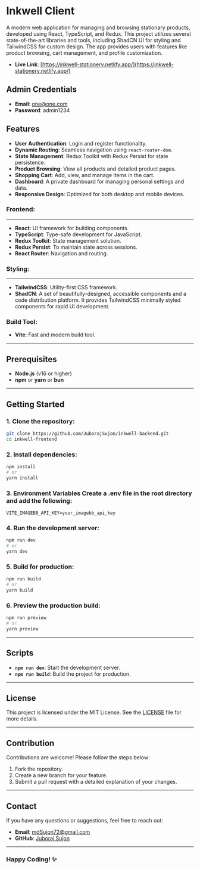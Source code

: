 # Inkwell Client

A modern web application for managing and browsing stationary products, developed using React, TypeScript, and Redux. This project utilizes several state-of-the-art libraries and tools, including ShadCN UI for styling and TailwindCSS for custom design. The app provides users with features like product browsing, cart management, and profile customization.

- **Live Link**: [https://inkwell-stationery.netlify.app/](https://inkwell-stationery.netlify.app/)

## Admin Credentials

- **Email**: one@one.com
- **Password**: admin1234

## Features

- **User Authentication**: Login and register functionality.
- **Dynamic Routing**: Seamless navigation using `react-router-dom`.
- **State Management**: Redux Toolkit with Redux Persist for state persistence.
- **Product Browsing**: View all products and detailed product pages.
- **Shopping Cart**: Add, view, and manage items in the cart.
- **Dashboard**: A private dashboard for managing personal settings and data.
- **Responsive Design**: Optimized for both desktop and mobile devices.

### Frontend:

---

- **React**: UI framework for building components.
- **TypeScript**: Type-safe development for JavaScript.
- **Redux Toolkit**: State management solution.
- **Redux Persist**: To maintain state across sessions.
- **React Router**: Navigation and routing.

### Styling:

---

- **TailwindCSS**: Utility-first CSS framework.
- **ShadCN**: A set of beautifully-designed, accessible components and a code distribution platform. It provides TailwindCSS minimally styled components for rapid UI development.

### Build Tool:

- **Vite**: Fast and modern build tool.

---

## Prerequisites

- **Node.js** (v16 or higher)
- **npm** or **yarn** or **bun**

---

## Getting Started

### 1. Clone the repository:

```bash
git clone https://github.com/JuborajSujon/inkwell-backend.git
cd inkwell-frontend
```

### 2. Install dependencies:

```bash
npm install
# or
yarn install
```

### 3. Environment Variables Create a .env file in the root directory and add the following:

```env
VITE_IMAGEBB_API_KEY=your_imagebb_api_key
```

### 4. Run the development server:

```bash
npm run dev
# or
yarn dev
```

### 5. Build for production:

```bash
npm run build
# or
yarn build
```

### 6. Preview the production build:

```bash
npm run preview
# or
yarn preview
```

---

## Scripts

- **`npm run dev`**: Start the development server.
- **`npm run build`**: Build the project for production.

---

## License

This project is licensed under the MIT License. See the [LICENSE](LICENSE) file for more details.

---

## Contribution

Contributions are welcome! Please follow the steps below:

1. Fork the repository.
2. Create a new branch for your feature.
3. Submit a pull request with a detailed explanation of your changes.

---

## Contact

If you have any questions or suggestions, feel free to reach out:

- **Email**: mdSujon72@gmail.com
- **GitHub**: [Juboraj Sujon](https://github.com/JuborajSujon)

---

### Happy Coding! ✨
